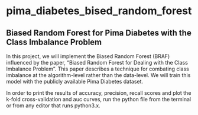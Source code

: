 # pima_diabetes_bised_random_forest

## Biased Random Forest for Pima Diabetes with the Class Imbalance Problem

In this project, we will implement the Biased Random Forest (BRAF) influenced by the paper, “Biased Random Forest for Dealing with the Class Imbalance Problem”. This paper describes a technique for combating class imbalance at the algorithm-level rather than the data-level. We will train this model with the publicly available Pima Diabetes dataset.

In order to print the results of accuracy, precision, recall scores and plot the k-fold cross-validation and auc curves, run the python file from the terminal or from any editor that runs python3.x. 
